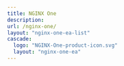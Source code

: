 ```yaml
---
title: NGINX One
description: 
url: /nginx-one/
layout: "nginx-one-ea-list"
cascade:
  logo: "NGINX-One-product-icon.svg"
  layout: "nginx-one-ea"
---
```




